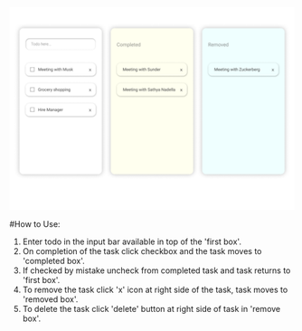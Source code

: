 ![design image](./credentials/ToDo.png)

#How to Use:
1. Enter todo in the input bar available in top of the 'first box'.
2. On completion of the task click checkbox and the task moves to 'completed box'.
3. If checked by mistake uncheck from completed task and task returns to 'first box'.
4. To remove the task click 'x' icon at right side of the task, task moves to 'removed box'.
5. To delete the task click 'delete' button at right side of task in 'remove box'.